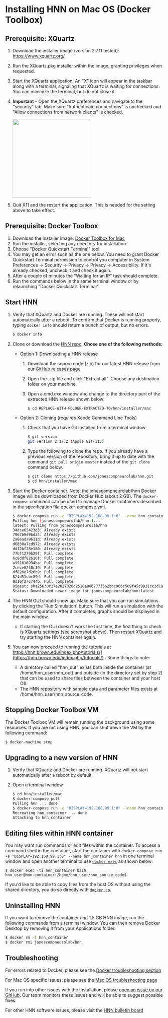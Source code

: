 # Installing HNN on Mac OS (Docker Toolbox)

## Prerequisite: XQuartz

1. Download the installer image (version 2.7.11 tested): https://www.xquartz.org/
2. Run the XQuartz.pkg installer within the image, granting privileges when requested.
3. Start the XQuartz application. An "X" icon will appear in the taskbar along with a terminal, signaling that XQuartz is waiting for connections. You can minimize the terminal, but do not close it.
4. **Important** - Open the XQuartz preferences and navigate to the "security" tab. Make sure "Authenticate connections" is unchecked and "Allow connections from network clients" is checked.

   <img src="install_pngs/xquartz_preferences.png" height="250" />
5. Quit X11 and the restart the application. This is needed for the setting above to take effect.

## Prerequisite: Docker Toolbox

1. Download the installer image: [Docker Toolbox for Mac](https://docs.docker.com/toolbox/toolbox_install_mac/)
2. Run the installer, selecting any directory for installation.
3. Choose "Docker Quickstart Terminal" tool
4. You may get an error such as the one below. You need to grant Docker Quickstart Terminal permission to control you computer in System Preferences -> Security -> Privacy -> Privacy -> Accessibility. If it's already checked, uncheck it and check it again.
5. After a couple of minutes the "Waiting for an IP" task should complete.
6. Run the commands below in the same terminal window or by relaunching "Docker Quickstart Terminal".

## Start HNN

1. Verify that XQuartz and Docker are running. These will not start automatically after a reboot. To confirm that Docker is running properly, typing `docker info` should return a bunch of output, but no errors.

    ```bash
    $ docker info
    ```

2. Clone or download the [HNN repo](https://github.com/jonescompneurolab/hnn). **Chose one of the following methods:**
   * Option 1: Downloading a HNN release

     1. Download the source code (zip) for our latest HNN release from our [GitHub releases page](https://github.com/jonescompneurolab/hnn/releases)
     2. Open the .zip file and click "Extract all". Choose any destination folder on your machine.
     3. Open a cmd.exe window and change to the directory part of the extracted HNN release shown below:

        ```bash
        $ cd REPLACE-WITH-FOLDER-EXTRACTED-TO/hnn/installer/mac
        ```

   * Option 2: Cloning (requires Xcode Command Line Tools)

     1. Check that you have Git installed from a terminal window

        ```bash
        $ git version
        git version 2.17.2 (Apple Git-113)
        ```

     2. Type the following to clone the repo. If you already have a previous version of the repository, bring it up to date with the command `git pull origin master` instead of the `git clone` command below.

        ```bash
        $ git clone https://github.com/jonescompneurolab/hnn.git
        $ cd hnn/installer/mac
        ```

3. Start the Docker container. Note: the jonescompneurolab/hnn Docker image will be downloaded from Docker Hub (about 2 GB). The `docker-compose` command can be used to manage Docker containers described in the specification file docker-compose.yml.

    ```bash
    $ docker-compose run -e "DISPLAY=192.168.99.1:0" --name hnn_container hnn
    Pulling hnn (jonescompneurolab/hnn:)...
    latest: Pulling from jonescompneurolab/hnn
    34dce65423d3: Already exists
    796769e96d24: Already exists
    2a0eada9611d: Already exists
    d6830a7cd972: Already exists
    ddf2bf28e180: Already exists
    77bf1279b29f: Pull complete
    6c8ddf82616f: Pull complete
    a991616934ba: Pull complete
    2cece6240c19: Pull complete
    df826e7d26b9: Pull complete
    824d51cbc89d: Pull complete
    0d16f27c744b: Pull complete
    Digest: sha256:0c27e2027828d2510a8867773562bbc966c509f45c9921cc2d1973c575d327b3
    Status: Downloaded newer image for jonescompneurolab/hnn:latest
    ```

4. The HNN GUI should show up. Make sure that you can run simulations by clicking the 'Run Simulation' button. This will run a simulation with the default configuration. After it completes, graphs should be displayed in the main window.
    * If starting the GUI doesn't work the first time, the first thing to check is XQuartz settings (see screnshot above). Then restart XQuartz and try starting the HNN container again.
5. You can now proceed to running the tutorials at https://hnn.brown.edu/index.php/tutorials/](https://hnn.brown.edu/index.php/tutorials/) . Some things to note:
   * A directory called "hnn_out" exists both inside the container (at /home/hnn_user/hnn_out) and outside (in the directory set by step 2) that can be used to share files between the container and your host OS.
   * The HNN repository with sample data and parameter files exists at /home/hnn_user/hnn_source_code.

## Stopping Docker Toolbox VM

The Docker Toolbox VM will remain running the background using some resources. If you are not using HNN, you can shut down the VM by the following command:

   ```bash
   $ docker-machine stop
   ```

## Upgrading to a new version of HNN

1. Verify that XQuartz and Docker are running. XQuartz will not start automatically after a reboot by default.
2. Open a terminal window

    ```bash
    $ cd hnn/installer/mac
    $ docker-compose pull
    Pulling hnn ... done
    $ docker-compose run -e "DISPLAY=192.168.99.1:0" --name hnn_container hnn
    Recreating hnn_container ... done
    Attaching to hnn_container
    ```

## Editing files within HNN container

You may want run commands or edit files within the container. To access a command shell in the container, start the container with `docker-compose run -e "DISPLAY=192.168.99.1:0" --name hnn_container hnn` in one terminal window and open another terminal to use [`docker exec`](https://docs.docker.com/engine/reference/commandline/exec/) as shown below:

```none
$ docker exec -ti hnn_container bash
hnn_user@hnn-container:/home/hnn_user/hnn_source_code$
```

If you'd like to be able to copy files from the host OS without using the shared directory, you do so directly with [`docker cp`](https://docs.docker.com/engine/reference/commandline/cp/).

## Uninstalling HNN

If you want to remove the container and 1.5 GB HNN image, run the following commands from a terminal window. You can then remove Docker Desktop by removing it from your Applications folder.

```bash
$ docker rm -f hnn_container
$ docker rmi jonescompneurolab/hnn
```

## Troubleshooting

For errors related to Docker, please see the [Docker troubleshooting section](../docker/troubleshooting.md)

For Mac OS specific issues: please see the [Mac OS troubleshooting page](troubleshooting.md)

If you run into other issues with the installation, please [open an issue on our GitHub](https://github.com/jonescompneurolab/hnn/issues). Our team monitors these issues and will be able to suggest possible fixes.

For other HNN software issues, please visit the [HNN bulletin board](https://www.neuron.yale.edu/phpBB/viewforum.php?f=46)
